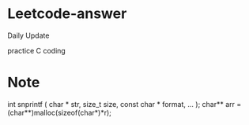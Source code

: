 # Leetcode-answer
Daily Update 

practice C coding

# Note
int snprintf ( char * str, size_t size, const char * format, ... );
char** arr = (char**)malloc(sizeof(char*)*r);
